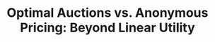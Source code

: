 ---
title: "Optimal Auctions vs. Anonymous Pricing: Beyond Linear Utility"
authors: 'Yiding Feng, Jason Hartline, Yingkai Li'
type: '1' #1:conference; 2:journal; 3:both
year: '2019'
conference: 'ACM Conference on Economics and Computation'
acronym: 'EC'
link: 'https://arxiv.org/abs/1905.04257'
---